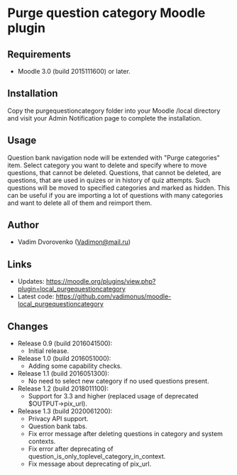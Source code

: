 Purge question category Moodle plugin
=====================================

Requirements
------------
- Moodle 3.0 (build 2015111600) or later.

Installation
------------
Copy the purgequestioncategory folder into your Moodle /local directory and visit your Admin Notification page to complete the installation.

Usage
-----
Question bank navigation node will be extended with "Purge categories" item. Select category you want to delete and specify where to 
move questions, that cannot be deleted. Questions, that cannot be deleted, are questions, that are used in quizes or in history of quiz
attempts. Such questions will be moved to specified categories and marked as hidden. This can be useful if you are importing a lot of 
questions with many categories and want to delete all of them and reimport them.

Author
------
- Vadim Dvorovenko (Vadimon@mail.ru)

Links
-----
- Updates: https://moodle.org/plugins/view.php?plugin=local_purgequestioncategory
- Latest code: https://github.com/vadimonus/moodle-local_purgequestioncategory

Changes
-------
- Release 0.9 (build 2016041500):
    - Initial release.
- Release 1.0 (build 2016051000):
    - Adding some capability checks.
- Release 1.1 (build 2016051300):
    - No need to select new category if no used questions present.
- Release 1.2 (build 2018011100):
    - Support for 3.3 and higher (replaced usage of deprecated $OUTPUT->pix_url).
- Release 1.3 (build 2020061200):
    - Privacy API support.
    - Question bank tabs.
    - Fix error message after deleting questions in category and system contexts. 
    - Fix error after deprecating of question_is_only_toplevel_category_in_context.
    - Fix message about deprecating of pix_url.
